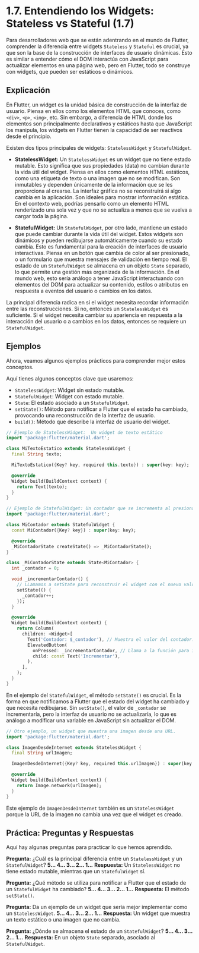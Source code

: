 # 1.7. Entendiendo los Widgets: Stateless vs Stateful (1.7)

Para desarrolladores web que se están adentrando en el mundo de Flutter, comprender la diferencia entre widgets `Stateless` y `Stateful` es crucial, ya que son la base de la construcción de interfaces de usuario dinámicas. Esto es similar a entender cómo el DOM interactúa con JavaScript para actualizar elementos en una página web, pero en Flutter, todo se construye con widgets, que pueden ser estáticos o dinámicos.

## Explicación

En Flutter, un widget es la unidad básica de construcción de la interfaz de usuario. Piensa en ellos como los elementos HTML que conoces, como `<div>`, `<p>`, `<img>`, etc.  Sin embargo, a diferencia de HTML donde los elementos son principalmente declarativos y estáticos hasta que JavaScript los manipula, los widgets en Flutter tienen la capacidad de ser reactivos desde el principio.

Existen dos tipos principales de widgets: `StatelessWidget` y `StatefulWidget`.

*   **StatelessWidget:** Un `StatelessWidget` es un widget que no tiene estado mutable.  Esto significa que sus propiedades (data) no cambian durante la vida útil del widget.  Piensa en ellos como elementos HTML estáticos, como una etiqueta de texto o una imagen que no se modifican. Son inmutables y dependen únicamente de la información que se les proporciona al crearse. La interfaz gráfica no se reconstruirá si algo cambia en la aplicación. Son ideales para mostrar información estática. En el contexto web, podrías pensarlo como un elemento HTML renderizado una sola vez y que no se actualiza a menos que se vuelva a cargar toda la página.

*   **StatefulWidget:** Un `StatefulWidget`, por otro lado, mantiene un estado que puede cambiar durante la vida útil del widget.  Estos widgets son dinámicos y pueden redibujarse automáticamente cuando su estado cambia. Esto es fundamental para la creación de interfaces de usuario interactivas.  Piensa en un botón que cambia de color al ser presionado, o un formulario que muestra mensajes de validación en tiempo real.  El estado de un `StatefulWidget` se almacena en un objeto `State` separado, lo que permite una gestión más organizada de la información. En el mundo web, esto sería análogo a tener JavaScript interactuando con elementos del DOM para actualizar su contenido, estilos o atributos en respuesta a eventos del usuario o cambios en los datos.

La principal diferencia radica en si el widget necesita recordar información entre las reconstrucciones. Si no, entonces un `StatelessWidget` es suficiente. Si el widget necesita cambiar su apariencia en respuesta a la interacción del usuario o a cambios en los datos, entonces se requiere un `StatefulWidget`.

## Ejemplos

Ahora, veamos algunos ejemplos prácticos para comprender mejor estos conceptos.

Aquí tienes algunos conceptos clave que usaremos:

*   `StatelessWidget`: Widget sin estado mutable.
*   `StatefulWidget`: Widget con estado mutable.
*   `State`: El estado asociado a un `StatefulWidget`.
*   `setState()`: Método para notificar a Flutter que el estado ha cambiado, provocando una reconstrucción de la interfaz de usuario.
*   `build()`: Método que describe la interfaz de usuario del widget.

```dart
// Ejemplo de StatelessWidget:  Un widget de texto estático
import 'package:flutter/material.dart';

class MiTextoEstatico extends StatelessWidget {
  final String texto;

  MiTextoEstatico({Key? key, required this.texto}) : super(key: key);

  @override
  Widget build(BuildContext context) {
    return Text(texto);
  }
}
```

```dart
// Ejemplo de StatefulWidget: Un contador que se incrementa al presionar un botón.
import 'package:flutter/material.dart';

class MiContador extends StatefulWidget {
  const MiContador({Key? key}) : super(key: key);

  @override
  _MiContadorState createState() => _MiContadorState();
}

class _MiContadorState extends State<MiContador> {
  int _contador = 0;

  void _incrementarContador() {
    // LLamamos a setState para reconstruir el widget con el nuevo valor del contador.
    setState(() {
      _contador++;
    });
  }

  @override
  Widget build(BuildContext context) {
    return Column(
      children: <Widget>[
        Text('Contador: $_contador'), // Muestra el valor del contador.
        ElevatedButton(
          onPressed: _incrementarContador, // Llama a la función para incrementar.
          child: const Text('Incrementar'),
        ),
      ],
    );
  }
}
```

En el ejemplo del `StatefulWidget`, el método `setState()` es crucial.  Es la forma en que notificamos a Flutter que el estado del widget ha cambiado y que necesita redibujarse.  Sin `setState()`, el valor de `_contador` se incrementaría, pero la interfaz de usuario no se actualizaría, lo que es análogo a modificar una variable en JavaScript sin actualizar el DOM.

```dart
// Otro ejemplo, un widget que muestra una imagen desde una URL.
import 'package:flutter/material.dart';

class ImagenDesdeInternet extends StatelessWidget {
  final String urlImagen;

  ImagenDesdeInternet({Key? key, required this.urlImagen}) : super(key: key);

  @override
  Widget build(BuildContext context) {
    return Image.network(urlImagen);
  }
}
```

Este ejemplo de `ImagenDesdeInternet` también es un `StatelessWidget` porque la URL de la imagen no cambia una vez que el widget es creado.

## Práctica: Preguntas y Respuestas

Aquí hay algunas preguntas para practicar lo que hemos aprendido.

**Pregunta:** ¿Cuál es la principal diferencia entre un `StatelessWidget` y un `StatefulWidget`?
**5... 4... 3... 2... 1...**
**Respuesta:** Un `StatelessWidget` no tiene estado mutable, mientras que un `StatefulWidget` sí.

**Pregunta:** ¿Qué método se utiliza para notificar a Flutter que el estado de un `StatefulWidget` ha cambiado?
**5... 4... 3... 2... 1...**
**Respuesta:** El método `setState()`.

**Pregunta:** Da un ejemplo de un widget que sería mejor implementar como un `StatelessWidget`.
**5... 4... 3... 2... 1...**
**Respuesta:** Un widget que muestra un texto estático o una imagen que no cambia.

**Pregunta:** ¿Dónde se almacena el estado de un `StatefulWidget`?
**5... 4... 3... 2... 1...**
**Respuesta:** En un objeto `State` separado, asociado al `StatefulWidget`.